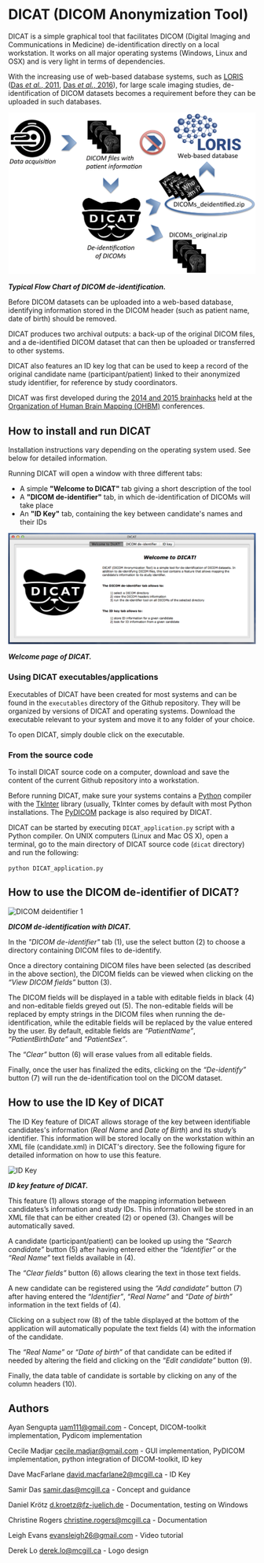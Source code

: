 # DICAT (DICOM Anonymization Tool)

DICAT is a simple graphical tool that facilitates DICOM (Digital Imaging and Communications in Medicine) de-identification directly on a local workstation.
It works on all major operating systems (Windows, Linux and OSX) and is very light in terms of dependencies.

With the increasing use of web-based database systems, such as [LORIS](http://www.loris.ca) ([Das *et al.*, 2011](http://journal.frontiersin.org/article/10.3389/fninf.2011.00037/full), [Das *et al.*, 2016](http://www.sciencedirect.com/science/article/pii/S1053811915008009)), for large scale imaging studies, de-identification of DICOM datasets becomes a requirement before they can be uploaded in such databases.

![Flow Chart](docs/images/TypicFlowChartOfDICOMdeidentification.png)

***Typical Flow Chart of DICOM de-identification.***

Before DICOM datasets can be uploaded into a web-based database, identifying information stored in the DICOM header (such as patient name, date of birth) should be removed.

DICAT produces two archival outputs: a back-up of the original DICOM files, and a de-identified DICOM dataset that can then be uploaded or transferred to other systems.

DICAT also features an ID key log that can be used to keep a record of the original candidate name (participant/patient) linked to their anonymized study identifier, for reference by study coordinators. 

DICAT was first developed during the [2014 and 2015 brainhacks](http://brainhack.org) held at the [Organization of Human Brain Mapping (OHBM)](http://www.humanbrainmapping.org/i4a/pages/index.cfm?pageid=1) conferences.

## How to install and run DICAT

Installation instructions vary depending on the operating system used. See below for detailed information.

Running DICAT will open a window with three different tabs:

* A simple **"Welcome to DICAT"** tab giving a short description of the tool
* A **"DICOM de-identifier"** tab, in which de-identification of DICOMs will take place 
* An **"ID Key"** tab, containing the key between candidate's names and their IDs

![Welcome page](docs/images/Welcome_DicAT.png)

***Welcome page of DICAT.***

### Using DICAT executables/applications

Executables of DICAT have been created for most systems and can be found in the `executables` directory of the Github repository. They will be organized by versions of DICAT and operating systems. Download the executable relevant to your system and move it to any folder of your choice.

To open DICAT, simply double click on the executable.

### From the source code

To install DICAT source code on a computer, download and save the content of the current Github repository into a workstation.

Before running DICAT, make sure your systems contains a [Python](https://www.python.org) compiler with the [TkInter](https://wiki.python.org/moin/TkInter) library (usually, TkInter comes by default with most Python installations. The [PyDICOM](http://www.pydicom.org) package is also required by DICAT. 

DICAT can be started by executing `DICAT_application.py` script with a Python compiler. On UNIX computers (Linux and Mac OS X), open a terminal, go to the main directory of DICAT source code (`dicat` directory) and run the following:

```python DICAT_application.py```


## How to use the DICOM de-identifier of DICAT?



![DICOM deidentifier 1](docs/images/DICOM_deidentification.png)

***DICOM de-identification with DICAT.*** 

In the *"DICOM de-identifier"* tab (1), use the select button (2) to choose a directory containing DICOM files to de-identify.

Once a directory containing DICOM files have been selected (as described in the above section), the DICOM fields can be viewed when clicking on the *“View DICOM fields”* button (3).

 The DICOM fields will be displayed in a table with editable fields in black (4) and non-editable fields greyed out (5). The non-editable fields will be replaced by empty strings in the DICOM files when running the de-identification, while the editable fields will be replaced by the value entered by the user. By default, editable fields are *“PatientName”*, *“PatientBirthDate”* and *“PatientSex”*.  
 
The *“Clear”* button (6) will erase values from all editable fields. 

Finally, once the user has finalized the edits, clicking on the *“De-identify”* button (7) will run the de-identification tool on the DICOM dataset. 


## How to use the ID Key of DICAT

The ID Key feature of DICAT allows storage of the key between identifiable candidates's information (*Real Name* and *Date of Birth*) and its study’s identifier. This information will be stored locally on the workstation within an XML file (candidate.xml) in DICAT's directory. See the following figure for detailed information on how to use this feature.

![ID Key](docs/images/ID_Mapper.png)

***ID key feature of DICAT.*** 

This feature (1) allows storage of the mapping information between candidates’s information and study IDs. This information will be stored in an XML file that can be either created (2) or opened (3). Changes will be automatically saved. 

A candidate (participant/patient) can be looked up using the *“Search candidate”* button (5) after having entered either the *“Identifier”* or the *“Real Name”* text fields available in (4). 

The *“Clear fields”* button (6) allows clearing the text in those text fields. 

A new candidate can be registered using the *“Add candidate”* button (7) after having entered the *“Identifier”*, *“Real Name”* and *“Date of birth”* information in the text fields of (4). 

Clicking on a subject row (8) of the table displayed at the bottom of the application will automatically populate the text fields (4) with the information of the candidate. 

The *“Real Name”* or *“Date of birth”* of that candidate can be edited if needed by altering the field and clicking on the *“Edit candidate”* button (9). 

Finally, the data table of candidate is sortable by clicking on any of the column headers (10).


## Authors

Ayan Sengupta <uam111@gmail.com>              - Concept, DICOM-toolkit implementation, Pydicom implementation   

Cecile Madjar <cecile.madjar@gmail.com>       - GUI implementation, PyDICOM implementation, python integration of DICOM-toolkit, ID key

Dave MacFarlane <david.macfarlane2@mcgill.ca> - ID Key

Samir Das <samir.das@mcgill.ca>               - Concept and guidance

Daniel Krötz <d.kroetz@fz-juelich.de>         - Documentation, testing on Windows

Christine Rogers <christine.rogers@mcgill.ca> - Documentation

Leigh Evans <evansleigh26@gmail.com> - Video tutorial

Derek Lo <derek.lo@mcgill.ca> - Logo design
